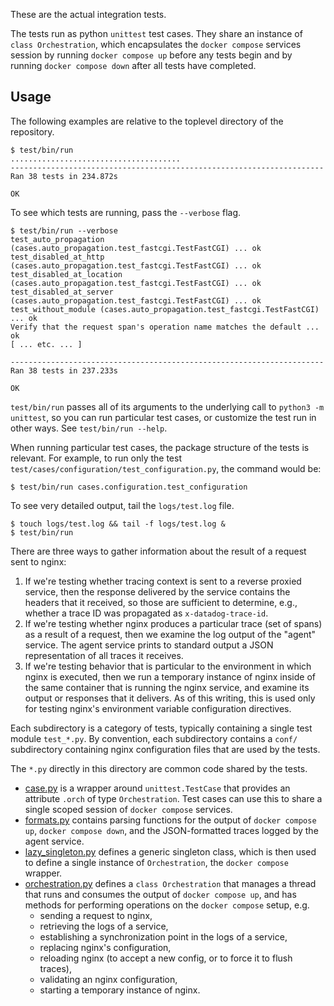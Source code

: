 These are the actual integration tests.

The tests run as python `unittest` test cases.  They share an instance of
`class Orchestration`, which encapsulates the `docker compose` services
session by running `docker compose up` before any tests begin and by running
`docker compose down` after all tests have completed.

Usage
-----
The following examples are relative to the toplevel directory of the
repository.
```console
$ test/bin/run
......................................
----------------------------------------------------------------------
Ran 38 tests in 234.872s

OK
```

To see which tests are running, pass the `--verbose` flag.
```console
$ test/bin/run --verbose
test_auto_propagation (cases.auto_propagation.test_fastcgi.TestFastCGI) ... ok
test_disabled_at_http (cases.auto_propagation.test_fastcgi.TestFastCGI) ... ok
test_disabled_at_location (cases.auto_propagation.test_fastcgi.TestFastCGI) ... ok
test_disabled_at_server (cases.auto_propagation.test_fastcgi.TestFastCGI) ... ok
test_without_module (cases.auto_propagation.test_fastcgi.TestFastCGI) ... ok
Verify that the request span's operation name matches the default ... ok
[ ... etc. ... ]

----------------------------------------------------------------------
Ran 38 tests in 237.233s

OK
```

`test/bin/run` passes all of its arguments to the underlying call to `python3
-m unittest`, so you can run particular test cases, or customize the test run
in other ways.  See `test/bin/run --help`.

When running particular test cases, the package structure of the tests is
relevant.  For example, to run only the test
`test/cases/configuration/test_configuration.py`, the command would be:
```console
$ test/bin/run cases.configuration.test_configuration
```

To see very detailed output, tail the `logs/test.log` file.
```console
$ touch logs/test.log && tail -f logs/test.log &
$ test/bin/run
```

There are three ways to gather information about the result of a request sent
to nginx:

1. If we're testing whether tracing context is sent to a reverse proxied
   service, then the response delivered by the service contains the headers
   that it received, so those are sufficient to determine, e.g., whether a
   trace ID was propagated as `x-datadog-trace-id`.
2. If we're testing whether nginx produces a particular trace (set of spans)
   as a result of a request, then we examine the log output of the "agent"
   service.  The agent service prints to standard output a JSON representation
   of all traces it receives.
3. If we're testing behavior that is particular to the environment in which
   nginx is executed, then we run a temporary instance of nginx inside of the
   same container that is running the nginx service, and examine its output
   or responses that it delivers.  As of this writing, this is used only for
   testing nginx's environment variable configuration directives.

Each subdirectory is a category of tests, typically containing a single test
module `test_*.py`.  By convention, each subdirectory contains a `conf/`
subdirectory containing nginx configuration files that are used by the tests.

The `*.py` directly in this directory are common code shared by the tests.

- [case.py](case.py) is a wrapper around `unittest.TestCase` that provides an
  attribute `.orch` of type `Orchestration`.  Test cases can use this to share
  a single scoped session of `docker compose` services.
- [formats.py](formats.py) contains parsing functions for the output of
  `docker compose up`, `docker compose down`, and the JSON-formatted
  traces logged by the agent service.
- [lazy_singleton.py](lazy_singleton.py) defines a generic singleton class,
  which is then used to define a single instance of `Orchestration`, the
  `docker compose` wrapper.
- [orchestration.py](orchestration.py) defines a `class Orchestration` that
   manages a thread that runs and consumes the output of `docker compose up`,
   and has methods for performing operations on the `docker compose` setup,
   e.g.
   - sending a request to nginx,
   - retrieving the logs of a service,
   - establishing a synchronization point in the logs of a service,
   - replacing nginx's configuration,
   - reloading nginx (to accept a new config, or to force it to flush traces),
   - validating an nginx configuration,
   - starting a temporary instance of nginx.
